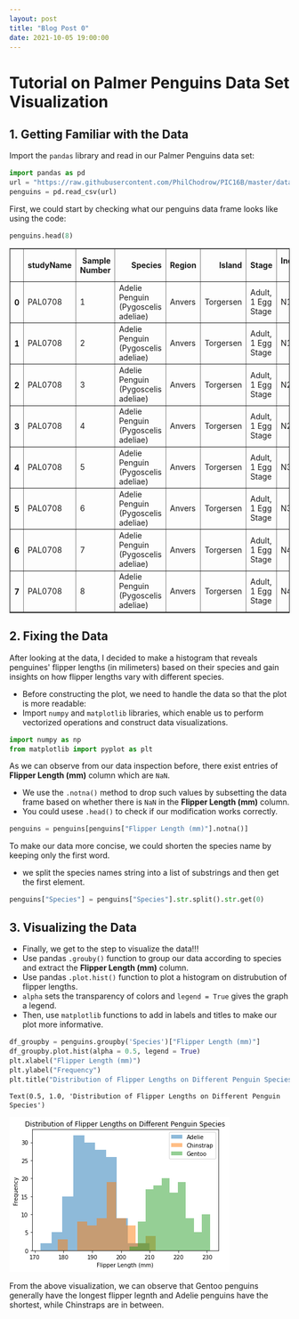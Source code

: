 ```yaml
---
layout: post
title: "Blog Post 0"
date: 2021-10-05 19:00:00
---
```





# Tutorial on Palmer Penguins Data Set Visualization

## 1. Getting Familiar with the Data

Import the `pandas` library and read in our Palmer Penguins data set:


```python
import pandas as pd
url = "https://raw.githubusercontent.com/PhilChodrow/PIC16B/master/datasets/palmer_penguins.csv"
penguins = pd.read_csv(url)
```

First, we could start by checking what our penguins data frame looks like using the code:


```python
penguins.head(8)
```




<div>
<style scoped>
    .dataframe tbody tr th:only-of-type {
        vertical-align: middle;
    }

    .dataframe tbody tr th {
        vertical-align: top;
    }

    .dataframe thead th {
        text-align: right;
    }
</style>
<table border="1" class="dataframe">
  <thead>
    <tr style="text-align: right;">
      <th></th>
      <th>studyName</th>
      <th>Sample Number</th>
      <th>Species</th>
      <th>Region</th>
      <th>Island</th>
      <th>Stage</th>
      <th>Individual ID</th>
      <th>Clutch Completion</th>
      <th>Date Egg</th>
      <th>Culmen Length (mm)</th>
      <th>Culmen Depth (mm)</th>
      <th>Flipper Length (mm)</th>
      <th>Body Mass (g)</th>
      <th>Sex</th>
      <th>Delta 15 N (o/oo)</th>
      <th>Delta 13 C (o/oo)</th>
      <th>Comments</th>
    </tr>
  </thead>
  <tbody>
    <tr>
      <th>0</th>
      <td>PAL0708</td>
      <td>1</td>
      <td>Adelie Penguin (Pygoscelis adeliae)</td>
      <td>Anvers</td>
      <td>Torgersen</td>
      <td>Adult, 1 Egg Stage</td>
      <td>N1A1</td>
      <td>Yes</td>
      <td>11/11/07</td>
      <td>39.1</td>
      <td>18.7</td>
      <td>181.0</td>
      <td>3750.0</td>
      <td>MALE</td>
      <td>NaN</td>
      <td>NaN</td>
      <td>Not enough blood for isotopes.</td>
    </tr>
    <tr>
      <th>1</th>
      <td>PAL0708</td>
      <td>2</td>
      <td>Adelie Penguin (Pygoscelis adeliae)</td>
      <td>Anvers</td>
      <td>Torgersen</td>
      <td>Adult, 1 Egg Stage</td>
      <td>N1A2</td>
      <td>Yes</td>
      <td>11/11/07</td>
      <td>39.5</td>
      <td>17.4</td>
      <td>186.0</td>
      <td>3800.0</td>
      <td>FEMALE</td>
      <td>8.94956</td>
      <td>-24.69454</td>
      <td>NaN</td>
    </tr>
    <tr>
      <th>2</th>
      <td>PAL0708</td>
      <td>3</td>
      <td>Adelie Penguin (Pygoscelis adeliae)</td>
      <td>Anvers</td>
      <td>Torgersen</td>
      <td>Adult, 1 Egg Stage</td>
      <td>N2A1</td>
      <td>Yes</td>
      <td>11/16/07</td>
      <td>40.3</td>
      <td>18.0</td>
      <td>195.0</td>
      <td>3250.0</td>
      <td>FEMALE</td>
      <td>8.36821</td>
      <td>-25.33302</td>
      <td>NaN</td>
    </tr>
    <tr>
      <th>3</th>
      <td>PAL0708</td>
      <td>4</td>
      <td>Adelie Penguin (Pygoscelis adeliae)</td>
      <td>Anvers</td>
      <td>Torgersen</td>
      <td>Adult, 1 Egg Stage</td>
      <td>N2A2</td>
      <td>Yes</td>
      <td>11/16/07</td>
      <td>NaN</td>
      <td>NaN</td>
      <td>NaN</td>
      <td>NaN</td>
      <td>NaN</td>
      <td>NaN</td>
      <td>NaN</td>
      <td>Adult not sampled.</td>
    </tr>
    <tr>
      <th>4</th>
      <td>PAL0708</td>
      <td>5</td>
      <td>Adelie Penguin (Pygoscelis adeliae)</td>
      <td>Anvers</td>
      <td>Torgersen</td>
      <td>Adult, 1 Egg Stage</td>
      <td>N3A1</td>
      <td>Yes</td>
      <td>11/16/07</td>
      <td>36.7</td>
      <td>19.3</td>
      <td>193.0</td>
      <td>3450.0</td>
      <td>FEMALE</td>
      <td>8.76651</td>
      <td>-25.32426</td>
      <td>NaN</td>
    </tr>
    <tr>
      <th>5</th>
      <td>PAL0708</td>
      <td>6</td>
      <td>Adelie Penguin (Pygoscelis adeliae)</td>
      <td>Anvers</td>
      <td>Torgersen</td>
      <td>Adult, 1 Egg Stage</td>
      <td>N3A2</td>
      <td>Yes</td>
      <td>11/16/07</td>
      <td>39.3</td>
      <td>20.6</td>
      <td>190.0</td>
      <td>3650.0</td>
      <td>MALE</td>
      <td>8.66496</td>
      <td>-25.29805</td>
      <td>NaN</td>
    </tr>
    <tr>
      <th>6</th>
      <td>PAL0708</td>
      <td>7</td>
      <td>Adelie Penguin (Pygoscelis adeliae)</td>
      <td>Anvers</td>
      <td>Torgersen</td>
      <td>Adult, 1 Egg Stage</td>
      <td>N4A1</td>
      <td>No</td>
      <td>11/15/07</td>
      <td>38.9</td>
      <td>17.8</td>
      <td>181.0</td>
      <td>3625.0</td>
      <td>FEMALE</td>
      <td>9.18718</td>
      <td>-25.21799</td>
      <td>Nest never observed with full clutch.</td>
    </tr>
    <tr>
      <th>7</th>
      <td>PAL0708</td>
      <td>8</td>
      <td>Adelie Penguin (Pygoscelis adeliae)</td>
      <td>Anvers</td>
      <td>Torgersen</td>
      <td>Adult, 1 Egg Stage</td>
      <td>N4A2</td>
      <td>No</td>
      <td>11/15/07</td>
      <td>39.2</td>
      <td>19.6</td>
      <td>195.0</td>
      <td>4675.0</td>
      <td>MALE</td>
      <td>9.46060</td>
      <td>-24.89958</td>
      <td>Nest never observed with full clutch.</td>
    </tr>
  </tbody>
</table>
</div>



## 2. Fixing the Data
After looking at the data, I decided to make a histogram that reveals penguines' flipper lengths (in milimeters) based on their species and gain insights on how flipper lengths vary with different species. 

- Before constructing the plot, we need to handle the data so that the plot is more readable:
- Import `numpy` and `matplotlib` libraries, which enable us to perform vectorized operations and construct data visualizations.


```python
import numpy as np
from matplotlib import pyplot as plt 
```

As we can observe from our data inspection before, there exist entries of **Flipper Length (mm)** column which are `NaN`.

- We use the `.notna()` method to drop such values by subsetting the data frame based on whether there is `NaN` in the **Flipper Length (mm)** column.
- You could usese `.head()` to check if our modification works correctly.


```python
penguins = penguins[penguins["Flipper Length (mm)"].notna()]
```


To make our data more concise, we could shorten the species name by keeping only the first word.
- we split the species names string into a list of substrings and then get the first element.


```python
penguins["Species"] = penguins["Species"].str.split().str.get(0)
```

## 3. Visualizing the Data 

- Finally, we get to the step to visualize the data!!!
- Use pandas `.grouby()` function to group our data according to species and extract the **Flipper Length (mm)** column.
- Use pandas `.plot.hist()` function to plot a histogram on distrubution of flipper lengths.
- `alpha` sets the transparency of colors and `legend = True` gives the graph a legend.
- Then, use `matplotlib` functions to add in labels and titles to make our plot more informative.


```python
df_groupby = penguins.groupby('Species')["Flipper Length (mm)"]
df_groupby.plot.hist(alpha = 0.5, legend = True)
plt.xlabel("Flipper Length (mm)")
plt.ylabel("Frequency")
plt.title("Distribution of Flipper Lengths on Different Penguin Species")
```



    Text(0.5, 1.0, 'Distribution of Flipper Lengths on Different Penguin Species')




    
![output_blog0.png](/images/output_blog0.png)
    

From the above visualization, we can observe that Gentoo penguins generally have the longest flipper legnth and Adelie penguins have the shortest, while Chinstraps are in between.
